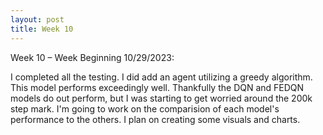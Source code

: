```yaml
---
layout: post
title: Week 10
---
```


Week 10 – Week Beginning 10/29/2023:

I completed all the testing. I did add an agent utilizing a greedy algorithm. This model performs exceedingly well. Thankfully the DQN and FEDQN models do out perform, but I was starting to get worried around the 200k step mark. I'm going to work on the comparision of each model's performance to the others. I plan on creating some visuals and charts.
